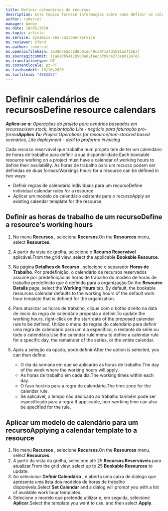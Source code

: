 ```yaml
---
title: Definir calendários de recursos
description: Este tópico fornece informações sobre como definir os calendários de horas de trabalho para os recursos no Project Operations.
author: ruhercul
manager: Annbe
ms.date: 10/05/2020
ms.topic: article
ms.service: dynamics-365-customerservice
ms.reviewer: kfend
ms.author: ruhercul
ms.openlocfilehash: ab39d7e5dc2d8c01ed49ca0f1a4d1691aaf15637
ms.sourcegitcommit: 11a61db54119503e82faec5f99c4273e8d1247e5
ms.translationtype: HT
ms.contentlocale: pt-PT
ms.lasthandoff: 10/16/2020
ms.locfileid: "4082252"
---
```

# <a name="define-resource-calendars"></a><span data-ttu-id="72179-103">Definir calendários de recursos</span><span class="sxs-lookup"><span data-stu-id="72179-103">Define resource calendars</span></span>

<span data-ttu-id="72179-104">_**Aplica-se a:** Operações do projeto para cenários baseados em recursos/sem stock, implantação Lite - negócio para faturação pró-forma_</span><span class="sxs-lookup"><span data-stu-id="72179-104">_**Applies To:** Project Operations for resource/non-stocked based scenarios, Lite deployment - deal to proforma invoicing_</span></span>

<span data-ttu-id="72179-105">Cada recurso reservável que trabalhe num projeto tem de ter um calendário de horas de trabalho para definir a sua disponibilidade.</span><span class="sxs-lookup"><span data-stu-id="72179-105">Each bookable resource working on a project must have a calendar of working hours to define their availability.</span></span> <span data-ttu-id="72179-106">As horas de trabalho para um recurso podem ser definidas de duas formas:</span><span class="sxs-lookup"><span data-stu-id="72179-106">Workings hours for a resource can be defined in two ways:</span></span> 

   - <span data-ttu-id="72179-107">Definir regras de calendário individuais para um recurso</span><span class="sxs-lookup"><span data-stu-id="72179-107">Define individual calendar rules for a resource</span></span>
   - <span data-ttu-id="72179-108">Aplicar um modelo de calendário existente para o recurso</span><span class="sxs-lookup"><span data-stu-id="72179-108">Apply an existing calendar template for the resource</span></span>

## <a name="define-a-resources-working-hours"></a><span data-ttu-id="72179-109">Definir as horas de trabalho de um recurso</span><span class="sxs-lookup"><span data-stu-id="72179-109">Define a resource's working hours</span></span>

1. <span data-ttu-id="72179-110">No menu **Recursos** , selecione **Recursos**.</span><span class="sxs-lookup"><span data-stu-id="72179-110">On the **Resources** menu, select **Resources**.</span></span>
2. <span data-ttu-id="72179-111">A partir da vista de grelha, selecione o **Recurso Reservável** aplicável.</span><span class="sxs-lookup"><span data-stu-id="72179-111">From the grid view, select the applicable **Bookable Resource**.</span></span>
3. <span data-ttu-id="72179-112">Na página **Detalhes do Recurso** , selecione o separador **Horas de Trabalho**. Por predefinição, o calendário de recursos reservados assume por predefinição as horas de trabalho do modelo de horas de trabalho predefinido que é definido para a organização.</span><span class="sxs-lookup"><span data-stu-id="72179-112">On the **Resource Details** page, select the **Working Hours** tab. By default, the bookable resources calendar defaults to the working hours of the default work hour template that is defined for the organization.</span></span>
4. <span data-ttu-id="72179-113">Para atualizar as horas de trabalho, clique com o botão direito na data de início da regra de calendário proposta a definir.</span><span class="sxs-lookup"><span data-stu-id="72179-113">To update the working hours, right-click on the start date of the proposed calendar rule to be defined.</span></span> <span data-ttu-id="72179-114">Utilize o menu de regras do calendário para definir uma regra de calendário para um dia específico, o restante da série ou todo o calendário.</span><span class="sxs-lookup"><span data-stu-id="72179-114">Use the calendar rule menu to define a calendar rule for a specific day, the remainder of the series, or the entire calendar.</span></span>
5. <span data-ttu-id="72179-115">Após a seleção da opção, pode definir:</span><span class="sxs-lookup"><span data-stu-id="72179-115">After the option is selected, you can then define:</span></span>

    - <span data-ttu-id="72179-116">O dia da semana em que se aplicarão as horas de trabalho.</span><span class="sxs-lookup"><span data-stu-id="72179-116">The day of the week where the working hours will apply.</span></span>
    - <span data-ttu-id="72179-117">As horas de trabalho em cada dia.</span><span class="sxs-lookup"><span data-stu-id="72179-117">The working times within each day.</span></span>
    - <span data-ttu-id="72179-118">O fuso horário para a regra de calendário.</span><span class="sxs-lookup"><span data-stu-id="72179-118">The time zone for the calendar rule.</span></span>
    - <span data-ttu-id="72179-119">Se aplicável, o tempo não dedicado ao trabalho também pode ser especificado para a regra.</span><span class="sxs-lookup"><span data-stu-id="72179-119">If applicable, non-working time can also be specified for the rule.</span></span>

## <a name="applying-a-calendar-template-to-a-resource"></a><span data-ttu-id="72179-120">Aplicar um modelo de calendário para um recurso</span><span class="sxs-lookup"><span data-stu-id="72179-120">Applying a calendar template to a resource</span></span>

1. <span data-ttu-id="72179-121">No menu **Recursos** , selecione **Recursos**.</span><span class="sxs-lookup"><span data-stu-id="72179-121">On the **Resources** menu, select **Resources**.</span></span>
2. <span data-ttu-id="72179-122">A partir da vista da grelha, selecione até 25 **Recursos Reserváveis** para atualizar.</span><span class="sxs-lookup"><span data-stu-id="72179-122">From the grid view, select up to 25 **Bookable Resources** to update.</span></span>
3. <span data-ttu-id="72179-123">Ao selecionar **Definir Calendário** , é aberta uma caixa de diálogo que apresenta uma lista dos modelos de horas de trabalho disponíveis.</span><span class="sxs-lookup"><span data-stu-id="72179-123">Select **Set Calendar** and a dialog will prompt you with a list of available work hour templates.</span></span>
4. <span data-ttu-id="72179-124">Selecione o modelo que pretende utilizar e, em seguida, selecione **Aplicar**.</span><span class="sxs-lookup"><span data-stu-id="72179-124">Select the template you want to use, and then select **Apply**.</span></span>
